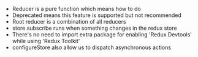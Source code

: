 - Reducer is a pure function which means how to do
- Deprecated means this feature is supported but not recommended
- Root reducer is a combination of all reducers
- store.subscribe runs when something changes in the redux store
- There's no need to import extra package for enabling 'Redux Devtools' while using 'Redux Toolkit'
- configureStore also allow us to dispatch asynchronous actions